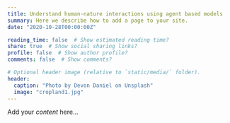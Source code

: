 ```yaml
---
title: Understand human-nature interactions using agent based models
summary: Here we describe how to add a page to your site.
date: "2020-10-28T00:00:00Z"

reading_time: false  # Show estimated reading time?
share: true  # Show social sharing links?
profile: false  # Show author profile?
comments: false  # Show comments?

# Optional header image (relative to `static/media/` folder).
header:
  caption: "Photo by Devon Daniel on Unsplash"
  image: "cropland1.jpg"
---
```


Add your *content* here...
